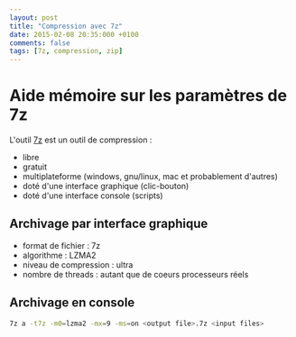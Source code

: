 ```yaml
---
layout: post
title: "Compression avec 7z"
date: 2015-02-08 20:35:000 +0100
comments: false
tags: [7z, compression, zip]
---
```


# Aide mémoire sur les paramètres de 7z

L'outil [7z](http://www.7-zip.org/) est un outil de compression :

* libre
* gratuit
* multiplateforme (windows, gnu/linux, mac et probablement d'autres)
* doté d'une interface graphique (clic-bouton)
* doté d'une interface console (scripts)

## Archivage par interface graphique

* format de fichier : 7z
* algorithme : LZMA2
* niveau de compression : ultra
* nombre de threads : autant que de coeurs processeurs réels

## Archivage en console

```bash
7z a -t7z -m0=lzma2 -mx=9 -ms=on <output file>.7z <input files>
```
